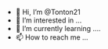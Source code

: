 - 👋 Hi, I’m @Tonton21
- 👀 I’m interested in ...
- 🌱 I’m currently learning ....
- 📫 How to reach me ...

<!---
Tonton21-afk/Tonton21-afk is a ✨ special ✨ repository because its `README.md` (this file) appears on your GitHub profile.
You can click the Preview link to take a look at your changes.
--->
